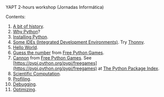 YAPT 2-hours workshop (Jornadas Informática)

Contents:

1. [A bit of history](http://localhost:8888/notebooks/YAPT/00-history.ipynb#A-bit-of-history-about-computer-programing).
2. [Why Python](http://localhost:8888/notebooks/YAPT/01-intro.ipynb#Introducing-Python)?
3. [Installing Python](http://localhost:8888/notebooks/YAPT/02-installation.ipynb#Python-Installation).
4. [Some IDEs (Integrated Development Environments)](https://wiki.python.org/moin/IntegratedDevelopmentEnvironments). Try [Thonny](http://thonny.org/).
5. [Hello World](http://localhost:8888/notebooks/YAPT/03-hello_world.ipynb#Hello-world!).
6. [Guess the number](https://github.com/grantjenks/free-python-games/blob/master/freegames/guess.py) from [Free Python Games](http://www.grantjenks.com/docs/freegames/).
7. [Cannon](https://github.com/grantjenks/free-python-games/blob/master/freegames/pacman.py) from [Free Python Games](http://www.grantjenks.com/docs/freegames/). See [https://pypi.python.org/pypi/freegames](https://pypi.python.org/pypi/freegames) at [The Python Package Index](https://pypi.python.org/pypi).
2. [Scientific Computation](21-scientific_computation.ipynb).
3. [Profiling](30-profiling.ipynb).
4. [Debugging](31-debugging.ipynb).
5. [Optimizing](32-optimizing.ipynb).


